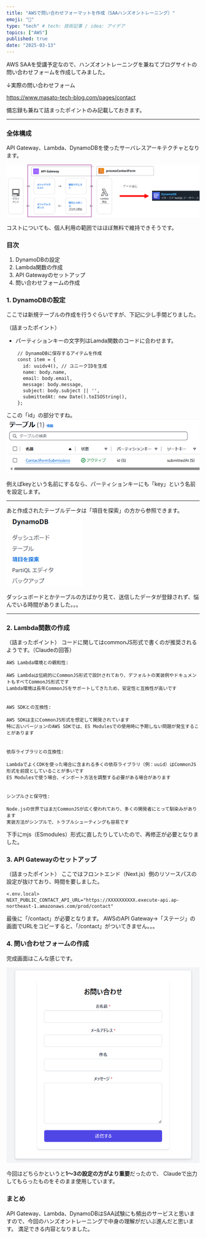 ```yaml
---
title: "AWSで問い合わせフォーマットを作成（SAAハンズオントレーニング）"
emoji: "🎉"
type: "tech" # tech: 技術記事 / idea: アイデア
topics: ["AWS"]
published: true
date: "2025-03-13"
---
```

AWS SAAを受講予定なので、ハンズオントレーニングを兼ねてブログサイトの問い合わせフォームを作成してみました。

↓実際の問い合わせフォーム

https://www.masato-tech-blog.com/pages/contact

備忘録も兼ねて詰まったポイントのみ記載しておきます。

---
### 全体構成

API Gateway、Lambda、DynamoDBを使ったサーバレスアーキテクチャとなります。

![alt text](/images/49aef95c1253c2/image-2.png)

コストについても、個人利用の範囲ではほぼ無料で維持できそうです。

### 目次

1. DynamoDBの設定
2. Lambda関数の作成
3. API Gatewayのセットアップ
4. 問い合わせフォームの作成

### 1. DynamoDBの設定
ここでは新規テーブルの作成を行うぐらいですが、下記に少し手間どりました。

（詰まったポイント）
- パーティションキーの文字列はLamda関数のコードに合わせます。

~~~
    // DynamoDBに保存するアイテムを作成
    const item = {
      id: uuidv4(), // ユニークIDを生成
      name: body.name,
      email: body.email,
      message: body.message,
      subject: body.subject || '',
      submittedAt: new Date().toISOString(),
    };
~~~

ここの「id」の部分ですね。
![alt text](/images/49aef95c1253c2/image.png)

例えばkeyという名前にするなら、パーティションキーにも「key」という名前を設定します。

---

あと作成されたテーブルデータは「項目を探索」の方から参照できます。
![alt text](/images/49aef95c1253c2/image-1.png)

ダッシュボードとかテーブルの方ばかり見て、送信したデータが登録されず、悩んでいる時間がありました。。。

---

### 2. Lambda関数の作成
（詰まったポイント）
コードに関してはcommonJS形式で書くのが推奨されるようです。（Claudeの回答）

~~~
AWS Lambda環境との親和性:

AWS Lambdaは伝統的にCommonJS形式で設計されており、デフォルトの実装例やドキュメントもすべてCommonJS形式です
Lambda環境は長年CommonJSをサポートしてきたため、安定性と互換性が高いです


AWS SDKとの互換性:

AWS SDKは主にCommonJS形式を想定して開発されています
特に古いバージョンのAWS SDKでは、ES Modulesでの使用時に予期しない問題が発生することがあります


依存ライブラリとの互換性:

LambdaでよくCDKを使った場合に含まれる多くの依存ライブラリ（例：uuid）はCommonJS形式を前提としていることが多いです
ES Modulesで使う場合、インポート方法を調整する必要がある場合があります


シンプルさと保守性:

Node.jsの世界ではまだCommonJSが広く使われており、多くの開発者にとって馴染みがあります
実装方法がシンプルで、トラブルシューティングも容易です
~~~

下手にmjs（ESmodules）形式に直したりしていたので、再修正が必要となりました。

### 3. API Gatewayのセットアップ
（詰まったポイント）
ここではフロントエンド（Next.js）側のリソースパスの設定が抜けており、時間を要しました。

~~~
<.env.local>
NEXT_PUBLIC_CONTACT_API_URL="https://XXXXXXXXXX.execute-api.ap-northeast-1.amazonaws.com/prod/contact"
~~~

最後に「/contact」が必要となります。
AWSのAPI Gateway→「ステージ」の画面でURLをコピーすると、「/contact」がついてきません。。。


### 4. 問い合わせフォームの作成

完成画面はこんな感じです。

![alt text](/images/49aef95c1253c2/image4.png)

今回はどちらかというと**1～3の設定の方がより重要**だったので、
Claudeで出力してもらったものをそのまま使用しています。


### まとめ
API Gateway、Lambda、DynamoDBはSAA試験にも頻出のサービスと思いますので、今回のハンズオントレーニングで中身の理解がだいぶ進んだと思います。
満足できる内容となりました。
